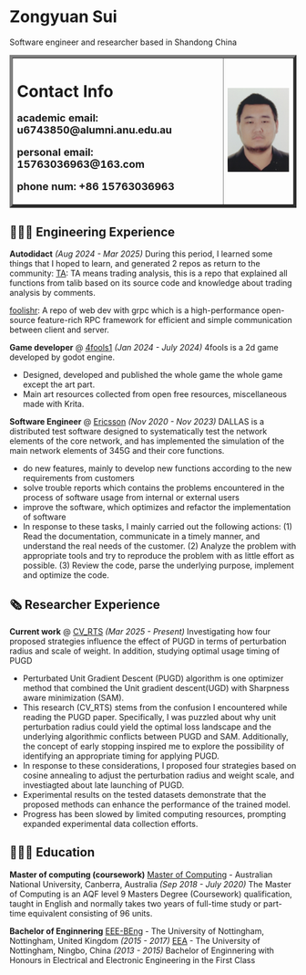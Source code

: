 # Zongyuan Sui

Software engineer and researcher based in Shandong China <br>
<!-- <a href="/index-en.html">中文版</a> -->
<table border="5">
  <tr>
    <td width="75%">
      <h1>Contact Info</h1>
      <p style="font-size: 18px;"><b>academic email: u6743850@alumni.anu.edu.au</b></p>
      <p style="font-size: 18px;"><b>personal email: 15763036963@163.com</b></p>
      <p style="font-size: 18px;"><b>phone num: +86 15763036963</b></p>
      <!-- <a href="https://github.com/eeyzs1/"  target="_blank">visit my github homepage</a> -->
    </td>
    <td width="25%">
      <img src="/pic.jpg" width="100%">
    </td>
  </tr>
</table>

## 👩🏼‍💻 Engineering Experience
**Autodidact** _(Aug 2024 - Mar 2025)_
During this period, I learned some things that I hoped to learn, and generated 2 repos as return to the community:
[TA](https://github.com/eeyzs1/TA): TA means trading analysis, this is a repo that explained all functions from talib based on its source code and knowledge about trading analysis by comments.

[foolishr](https://github.com/eeyzs1/foolishr): A repo of web dev with grpc which is a high-performance open-source feature-rich RPC framework for efficient and simple communication between client and server.

**Game developer** @ [4fools1](https://store.steampowered.com/app/3180460/4fools1/) _(Jan 2024 - July 2024)_
4fools is a 2d game developed by godot engine.
  - Designed, developed and published the whole game the whole game except the art part.
  - Main art resources collected from open free resources, miscellaneous made with Krita.

**Software Engineer** @ [Ericsson](https://www.ericsson.com/) _(Nov 2020 - Nov 2023)_
DALLAS is a distributed test software designed to systematically test the network elements of the core network, and has implemented the simulation of the main network elements of 345G and their core functions.
  - do new features, mainly to develop new functions according to the new requirements from customers
  - solve trouble reports which contains the problems encountered in the process of software usage from internal or external users
  - improve the software, which optimizes and refactor the implementation of software
  - In response to these tasks, I mainly carried out the following actions: (1) Read the documentation, communicate in a timely manner, and understand the real needs of the customer. (2) Analyze the problem with appropriate tools and try to reproduce the problem with as little effort as possible. (3) Review the code, parse the underlying purpose, implement and optimize the code.
    
## 🗞 Researcher Experience
**Current work** @ [CV_RTS](https://github.com/eeyzs1/CV_RTS) _(Mar 2025 - Present)_
Investigating how four proposed strategies influence the effect of PUGD in terms of perturbation radius and scale of weight. In addition, studying optimal usage timing of PUGD
  - Perturbated Unit Gradient Descent (PUGD) algorithm is one optimizer method that combined the Unit gradient descent(UGD) with Sharpness aware minimization (SAM).
  - This research (CV_RTS) stems from the confusion I encountered while reading the PUGD paper. Specifically, I was puzzled about why unit perturbation radius could yield the optimal loss landscape and the underlying algorithmic conflicts between PUGD and SAM. Additionally, the concept of early stopping inspired me to explore the possibility of identifying an appropriate timing for applying PUGD.
  - In response to these considerations, I proposed four strategies based on cosine annealing to adjust the perturbation radius and weight scale, and investiagted about late launching of PUGD.
  - Experimental results on the tested datasets demonstrate that the proposed methods can enhance the performance of the trained model.
  - Progress has been slowed by limited computing resources, prompting expanded experimental data collection efforts.

## 👩🏼‍🎓 Education

**Master of computing (coursework)**
[Master of Computing](https://programsandcourses.anu.edu.au/2025/program/7706XMCOMP) - Australian National University, Canberra, Australia _(Sep 2018 - July 2020)_
The Master of Computing is an AQF level 9 Masters Degree (Coursework) qualification, taught in English and normally takes two years of full-time study or part-time equivalent consisting of 96 units. 

**Bachelor of Enginnering**
[EEE-BEng](https://www.nottingham.ac.uk/studywithus/ugstudy/courses/UG/2025/Electrical-and-Electronic-Engineering-BEng-Hons-U6UEEENG.html) - The University of Nottingham, Nottingham, United Kingdom _(2015 - 2017)_
[EEA](https://www.nottingham.edu.cn/cn/Study-with-us/Undergraduate/Courses/Prospectus.aspx?id=0bfa4dcc-5834-47bf-9a07-7802b672ef68&language=zh) - The University of Nottingham, Ningbo, China _(2013 - 2015)_
Bachelor of Enginnering with Honours in Electrical and Electronic Engineering in the First Class